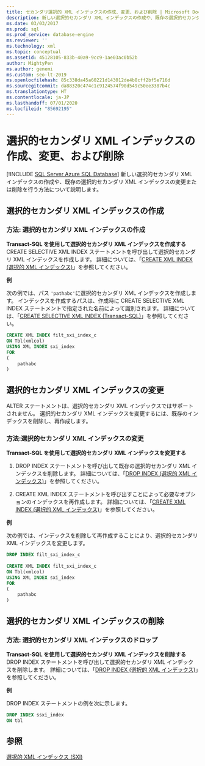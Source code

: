 ```yaml
---
title: セカンダリ選択的 XML インデックスの作成、変更、および削除 | Microsoft Docs
description: 新しい選択的セカンダリ XML インデックスの作成や、既存の選択的セカンダリ XML インデックスの変更または削除を行う方法について学習します。
ms.date: 03/03/2017
ms.prod: sql
ms.prod_service: database-engine
ms.reviewer: ''
ms.technology: xml
ms.topic: conceptual
ms.assetid: 45128105-833b-40a9-9cc9-1ae03ac0b52b
author: MightyPen
ms.author: genemi
ms.custom: seo-lt-2019
ms.openlocfilehash: 85c338da45a60221d143012de4b8cff2bf5e716d
ms.sourcegitcommit: da88320c474c1c9124574f90d549c50ee3387b4c
ms.translationtype: HT
ms.contentlocale: ja-JP
ms.lasthandoff: 07/01/2020
ms.locfileid: "85692195"
---
```

# <a name="create-alter-and-drop-secondary-selective-xml-indexes"></a>選択的セカンダリ XML インデックスの作成、変更、および削除
[!INCLUDE [SQL Server Azure SQL Database](../../includes/applies-to-version/sql-asdb.md)]
  新しい選択的セカンダリ XML インデックスの作成や、既存の選択的セカンダリ XML インデックスの変更または削除を行う方法について説明します。  
  
##  <a name="creating-a-secondary-selective-xml-index"></a><a name="create"></a> 選択的セカンダリ XML インデックスの作成  
  
### <a name="how-to-create-a-secondary-selective-xml-index"></a>方法: 選択的セカンダリ XML インデックスの作成  
 **Transact-SQL を使用して選択的セカンダリ XML インデックスを作成する**  
 CREATE SELECTIVE XML INDEX ステートメントを呼び出して選択的セカンダリ XML インデックスを作成します。 詳細については、「[CREATE XML INDEX &#40;選択的 XML インデックス&#41;](../../t-sql/statements/create-xml-index-selective-xml-indexes.md)」を参照してください。  
  
 **例**  
  
 次の例では、パス `'pathabc'`に選択的セカンダリ XML インデックスを作成します。 インデックスを作成するパスは、作成時に CREATE SELECTIVE XML INDEX ステートメントで指定された名前によって識別されます。 詳細については、「[CREATE SELECTIVE XML INDEX &#40;Transact-SQL&#41;](../../t-sql/statements/create-selective-xml-index-transact-sql.md)」を参照してください。  
  
```sql  
CREATE XML INDEX filt_sxi_index_c  
ON Tbl(xmlcol)  
USING XML INDEX sxi_index  
FOR  
(  
    pathabc  
)  
```  
  
  
##  <a name="altering-a-secondary-selective-xml-index"></a><a name="alter"></a> 選択的セカンダリ XML インデックスの変更  
 ALTER ステートメントは、選択的セカンダリ XML インデックスではサポートされません。 選択的セカンダリ XML インデックスを変更するには、既存のインデックスを削除し、再作成します。  
  
### <a name="how-to-alter-a-secondary-selective-xml-index"></a>方法:選択的セカンダリ XML インデックスの変更  
 **Transact-SQL を使用して選択的セカンダリ XML インデックスを変更する**  
 1.  DROP INDEX ステートメントを呼び出して既存の選択的セカンダリ XML インデックスを削除します。 詳細については、「[DROP INDEX &#40;選択的 XML インデックス&#41;](../../t-sql/statements/drop-index-selective-xml-indexes.md)」を参照してください。  
  
2.  CREATE XML INDEX ステートメントを呼び出すことによって必要なオプションのインデックスを再作成します。 詳細については、「[CREATE XML INDEX &#40;選択的 XML インデックス&#41;](../../t-sql/statements/create-xml-index-selective-xml-indexes.md)」を参照してください。  
  
 **例**  
  
 次の例では、インデックスを削除して再作成することにより、選択的セカンダリ XML インデックスを変更します。  
  
```sql  
DROP INDEX filt_sxi_index_c  
  
CREATE XML INDEX filt_sxi_index_c  
ON Tbl(xmlcol)  
USING XML INDEX sxi_index  
FOR  
(  
    pathabc  
)  
```  
  
  
##  <a name="dropping-a-secondary-selective-xml-index"></a><a name="drop"></a> 選択的セカンダリ XML インデックスの削除  
  
### <a name="how-to-drop-a-secondary-selective-xml-index"></a>方法: 選択的セカンダリ XML インデックスのドロップ  
 **Transact-SQL を使用して選択的セカンダリ XML インデックスを削除する**  
 DROP INDEX ステートメントを呼び出して選択的セカンダリ XML インデックスを削除します。 詳細については、「[DROP INDEX &#40;選択的 XML インデックス&#41;](../../t-sql/statements/drop-index-selective-xml-indexes.md)」を参照してください。  
  
 **例**  
  
 DROP INDEX ステートメントの例を次に示します。  
  
```sql  
DROP INDEX ssxi_index  
ON tbl  
```  
  
  
## <a name="see-also"></a>参照  
 [選択的 XML インデックス &#40;SXI&#41;](../../relational-databases/xml/selective-xml-indexes-sxi.md)  
  
  
